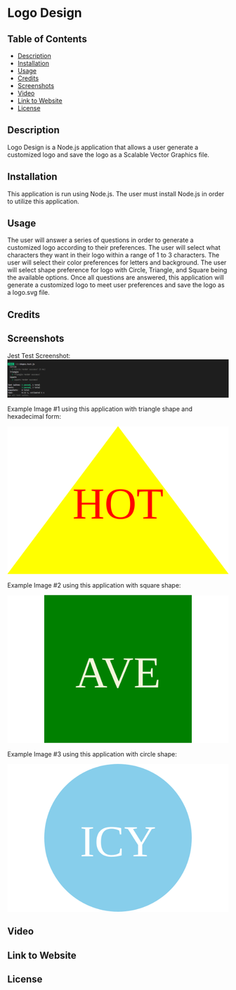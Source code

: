 # Logo Design

## Table of Contents

* [Description](#description)
* [Installation](#installation)
* [Usage](#usage)
* [Credits](#credits)
* [Screenshots](#screenshots)
* [Video](#video)
* [Link to Website](#link-to-website)
* [License](#license)


## Description

Logo Design is a Node.js application that allows a user generate a customized logo and save the logo as a Scalable Vector Graphics file.

## Installation

This application is run using Node.js. The user must install Node.js in order to utilize this application. 

## Usage

The user will answer a series of questions in order to generate a customized logo according to their preferences. The user will select what characters they want in their logo within a range of 1 to 3 characters. The user will select their color preferences for letters and background. The user will select shape preference for logo with Circle, Triangle, and Square being the available options. Once all questions are answered, this application will generate a customized logo to meet user preferences and save the logo as a logo.svg file.

## Credits

## Screenshots

Jest Test Screenshot:
![Alt text](./images-for-readme/jest-test.png)

Example Image #1 using this application with triangle shape and hexadecimal form:

![Alt text](./examples/HOT-triangle-using-hexadecimal.svg)

Example Image #2 using this application with square shape:

![Alt text](./examples/AVE-square.svg)

Example Image #3 using this application with circle shape:

![Alt text](./examples/ICY-circle.svg)

## Video

## Link to Website

## License